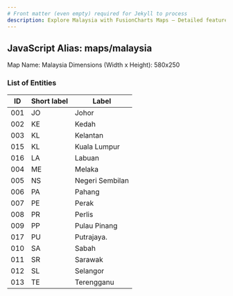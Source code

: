 ```yaml
---
# Front matter (even empty) required for Jekyll to process
description: Explore Malaysia with FusionCharts Maps – Detailed features for seamless integration. Try now & enhance your data visualization today! 
---
```


## JavaScript Alias: maps/malaysia

Map Name: Malaysia
Dimensions (Width x Height): 580x250





### List of Entities

ID | Short label | Label
---|---|---|
001|JO|Johor
002|KE|Kedah
003|KL|Kelantan
015|KL|Kuala Lumpur
016|LA|Labuan
004|ME|Melaka
005|NS|Negeri Sembilan
006|PA|Pahang
007|PE|Perak
008|PR|Perlis
009|PP|Pulau Pinang
017|PU|Putrajaya.
010|SA|Sabah
011|SR|Sarawak
012|SL|Selangor
013|TE|Terengganu

